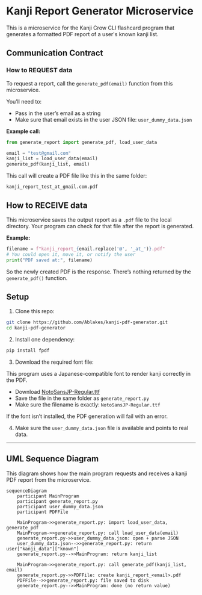 # Kanji Report Generator Microservice

This is a microservice for the Kanji Crow CLI flashcard program that generates a formatted PDF report of a user's known kanji list.

## Communication Contract

### How to REQUEST data

To request a report, call the `generate_pdf(email)` function from this microservice.

You’ll need to:
- Pass in the user’s email as a string
- Make sure that email exists in the user JSON file: `user_dummy_data.json`

**Example call:**

```python
from generate_report import generate_pdf, load_user_data

email = "test@gmail.com"
kanji_list = load_user_data(email)
generate_pdf(kanji_list, email)
```

This call will create a PDF file like this in the same folder:
```
kanji_report_test_at_gmail.com.pdf
```

## How to RECEIVE data

This microservice saves the output report as a `.pdf` file to the local directory. Your program can check for that file after the report is generated.

**Example:**

```python
filename = f"kanji_report_{email.replace('@', '_at_')}.pdf"
# You could open it, move it, or notify the user
print("PDF saved at:", filename)
```

So the newly created PDF is the response. There’s nothing returned by the `generate_pdf()` function.

## Setup

1. Clone this repo:
```bash
git clone https://github.com/Ablakes/kanji-pdf-generator.git
cd kanji-pdf-generator
```

2. Install one dependency:
```bash
pip install fpdf
```

3. Download the required font file:

This program uses a Japanese-compatible font to render kanji correctly in the PDF.

- Download [NotoSansJP-Regular.ttf](https://fonts.google.com/noto/specimen/Noto+Sans+JP)
- Save the file in the same folder as `generate_report.py`
- Make sure the filename is exactly: `NotoSansJP-Regular.ttf`

If the font isn’t installed, the PDF generation will fail with an error.

4. Make sure the `user_dummy_data.json` file is available and points to real data.

---

## UML Sequence Diagram

This diagram shows how the main program requests and receives a kanji PDF report from the microservice.

```mermaid
sequenceDiagram
    participant MainProgram
    participant generate_report.py
    participant user_dummy_data.json
    participant PDFFile

    MainProgram->>generate_report.py: import load_user_data, generate_pdf
    MainProgram->>generate_report.py: call load_user_data(email)
    generate_report.py->>user_dummy_data.json: open + parse JSON
    user_dummy_data.json-->>generate_report.py: return user["kanji_data"]["known"]
    generate_report.py-->>MainProgram: return kanji_list

    MainProgram->>generate_report.py: call generate_pdf(kanji_list, email)
    generate_report.py->>PDFFile: create kanji_report_<email>.pdf
    PDFFile-->>generate_report.py: file saved to disk
    generate_report.py-->>MainProgram: done (no return value)
```